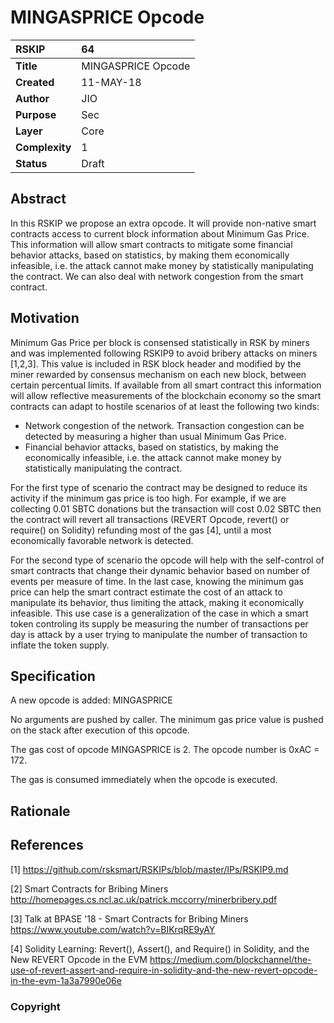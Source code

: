 # MINGASPRICE Opcode

|RSKIP          |64           |
| :------------ |:-------------|
|**Title**      |MINGASPRICE Opcode |
|**Created**    |11-MAY-18 |
|**Author**     |JIO |
|**Purpose**    |Sec |
|**Layer**      |Core |
|**Complexity** |1 |
|**Status**     |Draft |
## Abstract

In this RSKIP we propose an extra opcode. It will provide non-native smart contracts access to current block information about Minimum Gas Price. This information will allow smart contracts to mitigate some financial behavior attacks, based on statistics, by making them economically infeasible, i.e. the attack cannot make money by statistically manipulating the contract. We can also deal with network congestion from the smart contract.

## Motivation

Minimum Gas Price per block is consensed statistically in RSK by miners and was implemented following RSKIP9 to avoid bribery attacks on miners [1,2,3]. This value is included in RSK block header and modified by the miner rewarded by consensus mechanism on each new block, between certain percentual limits. If available from all smart contract this information will allow reflective measurements of the blockchain economy so the smart contracts can adapt to hostile scenarios of at least the following two kinds:

* Network congestion of the network. Transaction congestion can be detected by measuring a higher than usual Minimum Gas Price.
* Financial behavior attacks, based on statistics, by making the economically infeasible, i.e. the attack cannot make money by statistically manipulating the contract.

For the first type of scenario the contract may be designed to reduce its activity if the minimum gas price is too high. For example, if we are collecting 0.01 SBTC donations but the transaction will cost 0.02 SBTC then the contract will revert all transactions (REVERT Opcode, revert() or require() on Solidity) refunding most of the gas [4], until a most economically favorable network is detected.

For the second type of scenario the opcode will help with the self-control of smart contracts that change their dynamic behavior based on number of events per measure of time. In the last case, knowing the minimum gas price can help the smart contract estimate the cost of an attack to manipulate its behavior, thus limiting the attack, making it economically infeasible. This use case is a generalization of the case in which a smart token controling its supply be measuring the number of transactions per day is attack by a user trying to manipulate the number of transaction to inflate the token supply.

## Specification

A new opcode is added: MINGASPRICE

No arguments are pushed by caller. The minimum gas price value is pushed on the stack after execution of this opcode.

The gas cost of opcode MINGASPRICE is 2.
The opcode number is 0xAC = 172.

The gas is consumed immediately when the opcode is executed.


## Rationale


## References

[1] https://github.com/rsksmart/RSKIPs/blob/master/IPs/RSKIP9.md

[2] Smart Contracts for Bribing Miners http://homepages.cs.ncl.ac.uk/patrick.mccorry/minerbribery.pdf

[3] Talk at BPASE '18 - Smart Contracts for Bribing Miners https://www.youtube.com/watch?v=BIKrqRE9yAY

[4] Solidity Learning: Revert(), Assert(), and Require() in Solidity, and the New REVERT Opcode in the EVM https://medium.com/blockchannel/the-use-of-revert-assert-and-require-in-solidity-and-the-new-revert-opcode-in-the-evm-1a3a7990e06e

### Copyright
